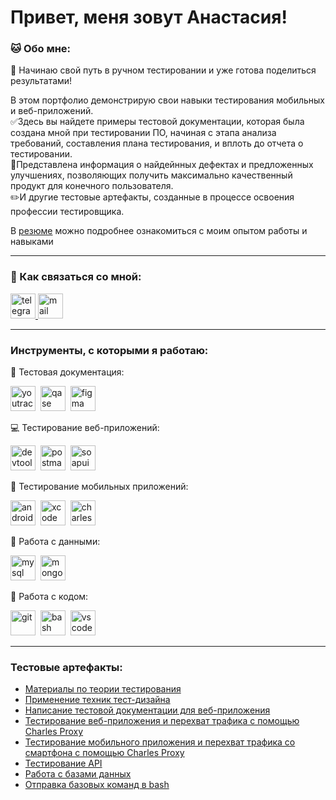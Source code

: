 # Привет, меня зовут Анастасия!



### 🐱 Обо мне:

🌱 Начинаю свой путь в ручном тестировании и уже готова поделиться результатами! 

В этом портфолио демонстрирую свои навыки тестирования мобильных и веб-приложений.   
✅Здесь вы найдете примеры тестовой документации, которая была создана мной при тестировании ПО, начиная с этапа анализа требований, составления плана тестирования, и вплоть до отчета о тестировании.   
🔎Представлена информация о найдейнных дефектах и предложенных улучшениях, позволяющих получить максимально качественный продукт для конечного пользователя.   
✏️И другие тестовые артефакты, созданные в процессе освоения профессии тестировщика.


В [резюме](https://drive.google.com/file/d/1aUgPoklq8X0I79hmCrKSKLj9pc4ZOsNm/view?usp=drive_link) можно подробнее ознакомиться с моим опытом работы и навыками

  ---

### 📩 Как связаться со мной: 
<div>
  <a href="https://t.me/paradox_soul" target="_blank" title="Написать мне в Telegram">
  <img src="https://cdn-icons-png.flaticon.com/512/2111/2111646.png" width="40" height="40" alt="telegram" />
  </a>
  <a href="mailto:lakebaikal138@gmail.com" target="_blank" title="Отправить мне email">
    <img src="https://www.milton.edu/wp-content/uploads/2016/06/email-icon-23.png" width="40" height="40" alt="mail" />
  </a>
</div>

  ---

 ### Инструменты, с которыми я работаю:


  📄 Тестовая документация:

<div>
  <img src="https://upload.wikimedia.org/wikipedia/commons/thumb/8/8d/YouTrack_Icon.svg/1024px-YouTrack_Icon.svg.png?20200803082248" title="youtrack" alt="youtrack" width="40" height="40"/>&nbsp
  <img src="https://luna1.co/eb0187.png" title="qase" alt="qase" width="40" height="40"/>&nbsp
  <img src="https://cdn.jsdelivr.net/gh/devicons/devicon/icons/figma/figma-original.svg" title="figma" alt="figma" width="40" height="40"/>&nbsp
</div>

💻 Тестирование веб-приложений:

<div>
  <img src="https://d33wubrfki0l68.cloudfront.net/38b5c953a4667366685d55db55d057c86db1fc54/a0fdc/static/acae6b24d940347661ca901ea07f47c1/chrome-dev-logo-icon.png" title="devtools" alt="devtools" width="40" height="40"/>&nbsp
  <img src="https://yandex-images.clstorage.net/r9KK8n397/da5faacCu/ALGz7yhlCNoyhKR4Tn3WK7z7TnGLRPlKl4x3ynGEAP2phu7Rn6_IOESPWrroeAVaXH-sT8QEGBfxZQsrFUnI802o1v5tTHHGMpD1VGdNvhv8rn4EhxHxLoeRE_pwKbkpOFNeZVseGJW1o0aXqSktMh1iMLrQOdUaHLE3H_m4lSqgVefrEBGdNr6wVRAGYf4XBBKymYdxYa-zhPIP8B3RZeR3bpWnqjQRHVeOs_WNmK4FjhRP-D2RQpDhPw_JsB0yoE3jp4B5JYJuKMVQzulWDyASeokrpQGLg3R-6wRBpbHsw56FwyoQOSFvBqdpgfxS5fbc87BZLf4UwQcfJfxdTuzde990yV1Oxqz19PLNyr-sPsKVN0lJI-OM4tek-Z15GG_qice-PA1FH_ar2fVsTnneDFfY5S0SeG3zO9FsaQIkyZ9rtAml6l7UrWiK9dZ_LKZ-Aa8N-beL5Noj3JVNjdzPFhUfrtAZFUsGD405XIbdXgjPRKkRenS9tw9dxCFWYCFvM_gZ2QYChE0YQqVG4zgOQgUzxc1f_2SOn9h1hREIzwoNF-4QtQlnkrNxjdgCFW6o74wRbZpk4Yu35VjlMtTlB9-w9WUuVkS5aBYZIi-Y8mqFpx2tJ0dwqgcoTYG9BBOuSde-bGEBb4LnbXl0agnmyBMYNb16iC3z601UWZ7s3ecPfJmNOkr8SeBuTSanyEqW_QdZVb_vpGp_LOX5AdhfxoWPUrAFtWMCx4WpXEaV-qz_VKUhmmidO5PF0E02WDV76wwd1QYiOEnwiiFyF6BSZu3b3f1z-2BGa3RFISWEk4a58wI8daXrfg-R6dgeSV5A11hFzeq8nYfXWRy1Whx9gzd0AU2uFnCp8Bop9n883h4Jgy352yek_h-YZV0F4HeSxY8aWLlNm9LvnREYKpn-lCMUHZmeCD1b7-Wo0Xpc1RMbtLVJij5U3eiORVLfpJY6EZd9FXf7jIJ7DBlw" title="postman" alt="postman" width="40" height="40"/>&nbsp
  <img src="https://static0.smartbear.co/smartbearbrand/media/images/home/soapui-icon.svg" title="soapui" alt="soapui" width="40" height="40"/>&nbsp
</div>

📱 Тестирование мобильных приложений:

<div>
  <img src="https://cdn.jsdelivr.net/gh/devicons/devicon/icons/androidstudio/androidstudio-original.svg" title="android-studio" alt="android-studio" width="40" height="40"/>&nbsp
  <img src="https://cdn.jsdelivr.net/gh/devicons/devicon/icons/xcode/xcode-original.svg" title="xcode" alt="xcode" width="40" height="40"/>&nbsp
  <img src="https://user-images.githubusercontent.com/15472/41327135-e4bf090c-6eca-11e8-9b76-032e8e2b0707.png" title="charles-proxy" alt="charles-proxy" width="40" height="40"/>&nbsp
</div>

💾 Работа с данными:

<div>
  <img src="https://cdn.jsdelivr.net/gh/devicons/devicon/icons/mysql/mysql-original.svg" title="mysql" alt="mysql" width="40" height="40"/>&nbsp
  <img src="https://cdn.jsdelivr.net/gh/devicons/devicon/icons/mongodb/mongodb-original.svg" title="mongodb" alt="mongodb" width="40" height="40"/>&nbsp
</div>

🧩 Работа с кодом:

<div>
  <img src="https://cdn.jsdelivr.net/gh/devicons/devicon/icons/git/git-original.svg" title="git" alt="git" width="40" height="40"/>&nbsp
  <img src="https://upload.wikimedia.org/wikipedia/commons/thumb/4/4b/Bash_Logo_Colored.svg/1024px-Bash_Logo_Colored.svg.png?20180723054350" title="bash" alt="bash" width="40" height="40"/>&nbsp
  <img src="https://cdn.jsdelivr.net/gh/devicons/devicon/icons/vscode/vscode-original.svg" title="vscode" alt="vscode" width="40" height="40"/>&nbsp
  
</div>

  ---

  ### Тестовые артефакты:

  - [Материалы по теории тестирования](https://github.com/VlasovaAnastasia/theory)
  - [Применение техник тест-дизайна](https://github.com/VlasovaAnastasia/design)
  - [Написание тестовой документации для веб-приложения](https://github.com/VlasovaAnastasia/docs)
  - [Тестирование веб-приложения и перехват трафика с помощью Charles Proxy](https://github.com/VlasovaAnastasia/web)
  - [Тестирование мобильного приложения и перехват трафика со смартфона с помощью Charles Proxy](https://github.com/VlasovaAnastasia/mobile)
  - [Тестирование API](https://github.com/VlasovaAnastasia/api)
  - [Работа с базами данных](https://github.com/VlasovaAnastasia/database)
  - [Отправка базовых команд в bash](https://github.com/VlasovaAnastasia/git_bash)
